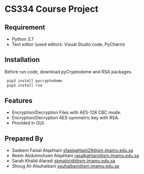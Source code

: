 # CS334 Course Project 

## Requirement 
- Python 3.7
- Text editor (used editors: Visual Studio code, PyCharm)


## Installation 

Before run code, download pyCryptodome and RSA packages.
```bash
 pip3 install pycryptodome
 pip3 install rsa
```
## Features
- Encryption/Decryption Files with AES-128 CBC mode.
- Encryption/Decryption AES symmetric key with RSA.
- Provided in GUI.

## Prepared By 
- Sadeem Faisal Alqahtani      sfaalqahtani29@sm.imamu.edu.sa
- Reem Abdulmohsen Alqahtani   rasalkahtani@sm.imamu.edu.sa
- Sarah Khalid Alaradi         skmaloridi@sm.imamu.edu.sa
- Shoug Ali Alsuhaibani        ssuhaibani@sm.imamu.edu.sa
